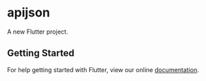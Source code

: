 # apijson

A new Flutter project.

## Getting Started

For help getting started with Flutter, view our online
[documentation](https://flutter.io/).
